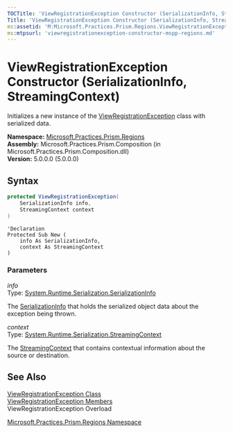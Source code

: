 ```yaml
---
TOCTitle: 'ViewRegistrationException Constructor (SerializationInfo, StreamingContext)'
Title: 'ViewRegistrationException Constructor (SerializationInfo, StreamingContext) (Microsoft.Practices.Prism.Regions)'
ms:assetid: 'M:Microsoft.Practices.Prism.Regions.ViewRegistrationException.\#ctor(System.Runtime.Serialization.SerializationInfo,System.Runtime.Serialization.StreamingContext)'
ms:mtpsurl: 'viewregistrationexception-constructor-mspp-regions.md'
---
```



# ViewRegistrationException Constructor (SerializationInfo, StreamingContext)

Initializes a new instance of the [ViewRegistrationException](/patterns-practices/reference/viewregistrationexception-class-mspp-regions) class with serialized data.

**Namespace:** [Microsoft.Practices.Prism.Regions](/patterns-practices/reference/mspp-regions-namespace)<br/>
**Assembly:** Microsoft.Practices.Prism.Composition (in Microsoft.Practices.Prism.Composition.dll)<br/>
**Version:** 5.0.0.0 (5.0.0.0)

## Syntax

```C#
protected ViewRegistrationException(
	SerializationInfo info,
	StreamingContext context
)
```
```VB
'Declaration
Protected Sub New ( 
	info As SerializationInfo,
	context As StreamingContext
)
```

### Parameters

*info*  
Type: [System.Runtime.Serialization.SerializationInfo](http://msdn.microsoft.com/en-us/library/a9b6042e)

The [SerializationInfo](http://msdn.microsoft.com/en-us/library/a9b6042e) that holds the serialized object data about the exception being thrown.

*context*  
Type: [System.Runtime.Serialization.StreamingContext](http://msdn.microsoft.com/en-us/library/t16abws5)

The [StreamingContext](http://msdn.microsoft.com/en-us/library/t16abws5) that contains contextual information about the source or destination.


## See Also

[ViewRegistrationException Class](/patterns-practices/reference/viewregistrationexception-class-mspp-regions)<br/>
[ViewRegistrationException Members](/patterns-practices/reference/viewregistrationexception-members-mspp-regions)<br/>
ViewRegistrationException Overload

[Microsoft.Practices.Prism.Regions Namespace](/patterns-practices/reference/mspp-regions-namespace)<br/>
